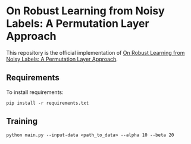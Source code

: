 # On Robust Learning from Noisy Labels: A Permutation Layer Approach

This repository is the official implementation of [On Robust Learning from Noisy Labels: A Permutation Layer Approach](). 


## Requirements

To install requirements:

```setup
pip install -r requirements.txt
```

## Training

```train
python main.py --input-data <path_to_data> --alpha 10 --beta 20
```

